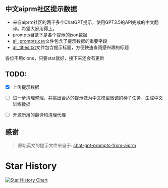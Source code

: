 ## 中文aiprm社区提示数据
- 来自aiprm社区的两千多个ChatGPT提示，使用GPT3.5的API完成的中文翻译。希望大家用得上。
- prompts目录下是各个提示的json数据
-  [all_prompts.csv](all_prompts.csv)文件包含了提示数据的重要字段
-  [all_titles.txt](all_titles.txt)文件包含提示标题，方便快速查阅感兴趣的标题

各位不用clone，只要star就好，接下来还会有更新

## TODO:
- [X] 上传提示数据
- [ ] 进一步清理整理，并挑出合适的提示做为中文模型微调的种子任务，生成中文训练数据
- [ ] 开源所用的翻译和清理代理



## 感谢
> 原始英文的提示文件来自于:
>[chat-gpt-prompts-from-aiprm](https://github.com/gabriel-kaam/chat-gpt-prompts-from-aiprm) 

# Star History
[![Star History Chart](https://api.star-history.com/svg?repos=AdamBear/chat-gpt-prompts-from-aiprm-zh&type=Date)](https://star-history.com/#AdamBear/chat-gpt-prompts-from-aiprm-zh&Date)
